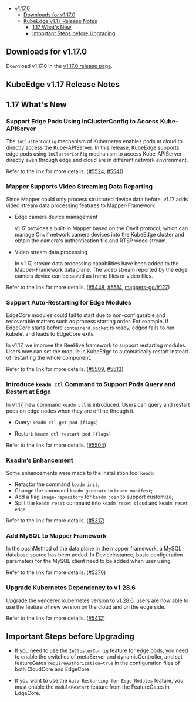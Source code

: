 * [v1.17.0](#v1170)
    * [Downloads for v1.17.0](#downloads-for-v1170)
    * [KubeEdge v1.17 Release Notes](#kubeedge-v117-release-notes)
        * [1.17 What's New](#117-whats-new)
        * [Important Steps before Upgrading](#important-steps-before-upgrading)


## Downloads for v1.17.0

Download v1.17.0 in the [v1.17.0 release page](https://github.com/kubeedge/kubeedge/releases/tag/v1.17.0).

## KubeEdge v1.17 Release Notes

## 1.17 What's New

### Support Edge Pods Using InClusterConfig to Access Kube-APIServer

The `InClusterConfig` mechanism of Kubernetes enables pods at cloud to directly access the Kube-APIServer. In this release, KubeEdge supports edge pods using `InClusterConfig` mechanism to access Kube-APIServer directly even through edge and cloud are in different network environment.

Refer to the link for more details. ([#5524](https://github.com/kubeedge/kubeedge/pull/5524), [#5541](https://github.com/kubeedge/kubeedge/pull/5541))

### Mapper Supports Video Streaming Data Reporting

Since Mapper could only process structured device data before, v1.17 adds video stream data processing features to Mapper-Framework.

- Edge camera device management

    v1.17 provides a built-in Mapper based on the Onvif protocol, which can manage Onvif network camera devices into the KubeEdge cluster and obtain the camera's authentication file and RTSP video stream.

- Video stream data processing

    In v1.17, stream data processing capabilities have been added to the Mapper-Framework data plane. The video stream reported by the edge camera device can be saved as frame files or video files.

Refer to the link for more details. ([#5448](https://github.com/kubeedge/kubeedge/pull/5448), [#5514](https://github.com/kubeedge/kubeedge/pull/5514), [mappers-go/#127](https://github.com/kubeedge/mappers-go/pull/127))

### Support Auto-Restarting for Edge Modules 

EdgeCore modules could fail to start due to non-configurable and recoverable matters such as process starting order. For example, if EdgeCore starts before `containerd.socket` is ready, edged fails to run kubelet and leads to EdgeCore exits.

In v1.17, we improve the BeeHive framework to support restarting modules. Users now can set the module in KubeEdge to automatically restart instead of restarting the whole component.

Refer to the link for more details. ([#5509](https://github.com/kubeedge/kubeedge/pull/5509), [#5513](https://github.com/kubeedge/kubeedge/pull/5513))

### Introduce `keadm ctl` Command to Support Pods Query and Restart at Edge

In v1.17, new command `keadm ctl` is introduced. Users can query and restart pods on edge nodes when they are offline through it.

- Query: `keadm ctl get pod [flags]`

- Restart:  `keadm ctl restart pod [flags]`

Refer to the link for more details. ([#5504](https://github.com/kubeedge/kubeedge/pull/5504))

### Keadm’s Enhancement

Some enhancements were made to the installation tool `keadm`:

- Refactor the command `keadm init`;
- Change the command `keadm generate` to `keadm manifest`;
- Add a flag `image-repository` for `keadm join` to support customize;
- Split the  `keadm reset` command into  `keadm reset cloud` and  `keadm reset edge`.

Refer to the link for more details. ([#5317](https://github.com/kubeedge/kubeedge/pull/5317))

### Add MySQL to Mapper Framework

In the pushMethod of the data plane in the mapper framework, a MySQL database source has been added. In DeviceInstance, basic configuration parameters for the MySQL client need to be added when user using.

Refer to the link for more details. ([#5376](https://github.com/kubeedge/kubeedge/pull/5376))

### Upgrade Kubernetes Dependency to v1.28.6 

Upgrade the vendered kubernetes version to v1.28.6, users are now able to use the feature of new version on the cloud and on the edge side.

Refer to the link for more details. ([#5412](https://github.com/kubeedge/kubeedge/pull/5412))

## Important Steps before Upgrading

- If you need to use the `InClusterConfig` feature for edge pods, you need to enable the switches of metaServer and dynamicController, and set featureGates `requireAuthorization=true` in the configuration files of both CloudCore and EdgeCore.

- If you want to use the `Auto-Restarting for Edge Modules` feature, you must enable the `moduleRestart` feature from the FeatureGates in EdgeCore.